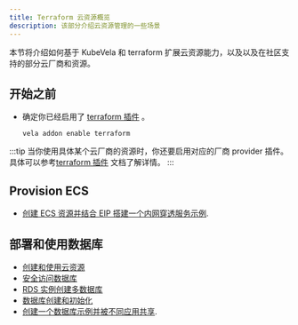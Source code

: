 ```yaml
---
title: Terraform 云资源概览
description: 该部分介绍云资源管理的一些场景
---
```


本节将介绍如何基于 KubeVela 和 terraform 扩展云资源能力，以及以及在社区支持的部分云厂商和资源。

## 开始之前

- 确定你已经启用了 [terraform 插件](../../../reference/addons/terraform.md) 。
  ```
  vela addon enable terraform
  ```

:::tip
当你使用具体某个云厂商的资源时，你还要启用对应的厂商 provider 插件。具体可以参考[terraform 插件](../../../reference/addons/terraform.md) 文档了解详情。
:::

## Provision ECS

- [创建 ECS 资源并结合 EIP 搭建一个内网穿透服务示例](/blog/2022/06/27/terraform-integrate-with-vela#part-2-fixing-the-developer-experience-of-kubernetes-port-forwarding).

## 部署和使用数据库

- [创建和使用云资源](./provision-and-consume-database.md)
- [安全访问数据库](./secure-your-database-connection.md)
- [RDS 实例创建多数据库](./provision-an-RDS-instance-with-more-than-one-database.md)
- [数据库创建和初始化](./provision-and-initiate-database.md)
- [创建一个数据库示例并被不同应用共享](./provision-instance-and-database-separately.md).

